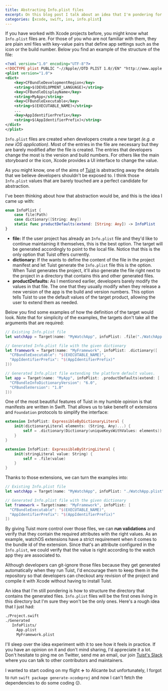 ```yaml
---
title: Abstracting Info.plist files
excerpt: On this blog post I talk about an idea that I'm pondering for Tuist. In the aim of abstracting implementation details from Xcode projects, I think there's an opportunity for Tuist to abstract `Info.plist` files which are barely modified by developers after they get created.
categories: [xcode, swift, ios, info.plist]
---
```


If you have worked with Xcode projects before, you might know what `Info.plist` files are. For those of you who are not familiar with them, they are plain xml files with key-value pairs that define app settings such as the icon or the build number. Below you find an example of the structure of the file:

```xml
<?xml version="1.0" encoding="UTF-8"?>
<!DOCTYPE plist PUBLIC "-//Apple//DTD PLIST 1.0//EN" "http://www.apple.com/DTDs/PropertyList-1.0.dtd">
<plist version="1.0">
<dict>
	<key>CFBundleDevelopmentRegion</key>
	<string>$(DEVELOPMENT_LANGUAGE)</string>
	<key>CFBundleDisplayName</key>
	<string>MyApp</string>
	<key>CFBundleExecutable</key>
	<string>$(EXECUTABLE_NAME)</string>
	...
	<key>AppIdentifierPrefix</key>
	<string>$(AppIdentifierPrefix)</string>
</dict>
</plist>
```

`Info.plist` files are created when developers create a new target _(e.g. a new iOS application)_. Most of the entries in the file are necessary but they are barely modified after the file is created. The entries that developers change the most is the version and build numbers. For others like the main storyboard or the icon, Xcode provides a UI interface to change the value.

As you might know, one of the aims of [Tuist](https://tuist.io) is abstracting away the details that we believe developers shouldn't be exposed to. I think those `Info.plist` values that are barely touched are a perfect candidate for abstraction.

I've been thinking about how that abstraction would be, and this is the idea I came up with:

```swift
enum InfoPlist {
    case file(Path)
    case dictionary([String: Any])
    static func productDefaults(extend: [String: Any]) -> InfoPlist
}
```

- **file:** If the user project has already an `Info.plist` file and they'd like to continue maintaining it themselves, this is the best option. The target will be generated accordingly to point to the local file. Notice that this is the only option that Tuist offers currently.
- **dictionary:** If the wants to define the content of the file in the project manifest and let Tuist generate the `Info.plist` file this is the option. When Tuist generates the project, it'll also generate the file right next to the project in a directory that contains this and other generated files.
- **productDefaults:** As I mentioned earlier, developers barely modify the values in that file. The one that they usually modify when they release a new version of the app is the build and version numbers. This option tells Tuist to use the default values of the target product, allowing the user to extend them as needed.

Below you find some examples of how the definition of the target would look. Note that for simplicity of the examples, the targets don't take all the arguments that are required:

```swift
// Existing Info.plist file
let watchApp = Target(name: "MyWatchApp", infoPlist: .file("./WatchApp.plist"))

// Generated Info.plist file with the given dictionary
let framework = Target(name: "MyFramework", infoPlist: .dictionary([
  "CFBundleExecutable": "$(EXECUTABLE_NAME)",
  "AppIdentifierPrefix": "$(AppIdentifierPrefix)"
]))

// Generated Info.plist file extending the platform default values.
let app = Target(name: "MyApp", infoPlist: .productDefaults(extend: [
  "CFBundleInfoDictionaryVersion": "6.0",
  "CFBundleVersion": "1.0"
]))
```

One of the most beautiful features of Tuist in my humble opinion is that manifests are written in Swift. That allows us to take benefit of extensions and `Foundation` protocols to simplify the interface:

```swift
extension InfoPlist: ExpressibleByDictionaryLiteral {
    init(dictionaryLiteral elements: (String, Any)...) {
        self = .dictionary(Dictionary(uniqueKeysWithValues: elements))
    }
}

extension InfoPlist: ExpressibleByStringLiteral {
    init(stringLiteral value: String) {
        self = .file(value)
    }
}
```

Thanks to those extensions, we can turn the examples into:

```swift
// Existing Info.plist file
let watchApp = Target(name: "MyWatchApp", infoPlist: "./WatchApp.plist")

// Generated Info.plist file with the given dictionary
let framework = Target(name: "MyFramework", infoPlist: [
  "CFBundleExecutable": "$(EXECUTABLE_NAME)",
  "AppIdentifierPrefix": "$(AppIdentifierPrefix)"
])
```

By giving Tuist more control over those files, we can **run validations** and verify that they contain the required attributes with the right values. As an example, watchOS extensions have a strict requirement when it comes to the bundle id of the extension. Since that's an attribute configured in the `Info.plist`, we could verify that the value is right according to the watch app they are associated to.

Although developers can git-ignore those files because they get generated automatically when they run Tuist, I'd encourage them to keep them in the repository so that developers can checkout any revision of the project and compile it with Xcode without having to install Tuist.

An idea that I'm still pondering is how to structure the directory that contains the generated files. `Info.plist` files will be the first ones living in this directory but I'm sure they won't be the only ones. Here's a rough idea that I just had:

```bash
./Project.swift
./Generated
   InfoPlists/
     App.plist
     MyFramework.plist
```

I'll sleep over the idea experiment with it to see how it feels in practice. If you have an opinion on it and don't mind sharing, I'd appreciate it a lot. Don't hesitate to ping me on Twitter, send me an email, our join [Tuist's Slack](https://slack.tuist.io) where you can talk to other contributors and maintainers.

I wanted to start coding on my flight ✈️ to Alicante but unfortunately, I forgot to run `swift package generate-xcodeproj` and now I can't fetch the dependencies to do some coding 😕.
